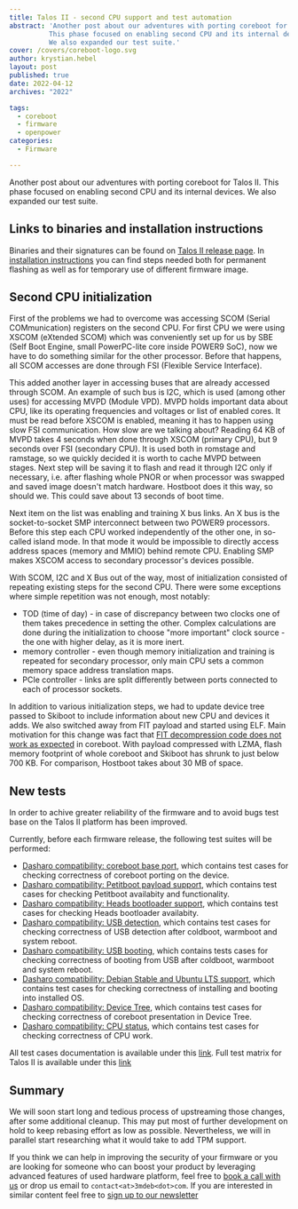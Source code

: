 ```yaml
---
title: Talos II - second CPU support and test automation
abstract: 'Another post about our adventures with porting coreboot for Talos II.
          This phase focused on enabling second CPU and its internal devices.
          We also expanded our test suite.'
cover: /covers/coreboot-logo.svg
author: krystian.hebel
layout: post
published: true
date: 2022-04-12
archives: "2022"

tags:
  - coreboot
  - firmware
  - openpower
categories:
  - Firmware

---
```


Another post about our adventures with porting coreboot for Talos II. This phase
focused on enabling second CPU and its internal devices. We also expanded our
test suite.

## Links to binaries and installation instructions

Binaries and their signatures can be found on [Talos II release page](https://docs.dasharo.com/variants/talos_2/releases/).
In [installation instructions](https://docs.dasharo.com/variants/talos_2/installation-manual/)
you can find steps needed both for permanent flashing as well as for temporary
use of different firmware image.

## Second CPU initialization

First of the problems we had to overcome was accessing SCOM (Serial
COMmunication) registers on the second CPU. For first CPU we were using XSCOM
(eXtended SCOM) which was conveniently set up for us by SBE (Self Boot Engine,
small PowerPC-lite core inside POWER9 SoC), now we have to do something similar
for the other processor. Before that happens, all SCOM accesses are done through
FSI (Flexible Service Interface).

This added another layer in accessing buses that are already accessed through
SCOM. An example of such bus is I2C, which is used (among other uses) for
accessing MVPD (Module VPD). MVPD holds important data about CPU, like its
operating frequencies and voltages or list of enabled cores. It must be read
before XSCOM is enabled, meaning it has to happen using slow FSI communication.
How slow are we talking about? Reading 64 KB of MVPD takes 4 seconds when done
through XSCOM (primary CPU), but 9 seconds over FSI (secondary CPU). It is used
both in romstage and ramstage, so we quickly decided it is worth to cache MVPD
between stages. Next step will be saving it to flash and read it through I2C
only if necessary, i.e. after flashing whole PNOR or when processor was swapped
and saved image doesn't match hardware. Hostboot does it this way, so should we.
This could save about 13 seconds of boot time.

Next item on the list was enabling and training X bus links. An X bus is the
socket-to-socket SMP interconnect between two POWER9 processors. Before this
step each CPU worked independently of the other one, in so-called island mode.
In that mode it would be impossible to directly access address spaces (memory
and MMIO) behind remote CPU. Enabling SMP makes XSCOM access to secondary
processor's devices possible.

With SCOM, I2C and X Bus out of the way, most of initialization consisted of
repeating existing steps for the second CPU. There were some exceptions where
simple repetition was not enough, most notably:

- TOD (time of day) - in case of discrepancy between two clocks one of them
  takes precedence in setting the other. Complex calculations are done during
  the initialization to choose "more important" clock source - the one with
  higher delay, as it is more inert.
- memory controller - even though memory initialization and training is repeated
  for secondary processor, only main CPU sets a common memory space address
  translation maps.
- PCIe controller - links are split differently between ports connected to each
  of processor sockets.

In addition to various initialization steps, we had to update device tree passed
to Skiboot to include information about new CPU and devices it adds. We also
switched away from FIT payload and started using ELF. Main motivation for this
change was fact that [FIT decompression code does not work as expected](https://mail.coreboot.org/hyperkitty/list/coreboot@coreboot.org/thread/6EZWU7YPUJE564GNCV7U32IXWPFTV7FB/)
in coreboot. With payload compressed with LZMA, flash memory footprint of whole
coreboot and Skiboot has shrunk to just below 700 KB. For comparison, Hostboot
takes about 30 MB of space.

## New tests

In order to achive greater reliability of the firmware and to avoid bugs test
base on the Talos II platform has been improved.

Currently, before each firmware release, the following test suites will be
performed:
- [Dasharo compatibility: coreboot base port][CBP], which contains test cases
  for checking correctness of coreboot porting on the device.
- [Dasharo compatibility: Petitboot payload support][PBT], which contains test
  cases for checking Petitboot availabity and functionality.
- [Dasharo compatibility: Heads bootloader support][HDS], which contains test
  cases for checking Heads bootloader availabity.
- [Dasharo compatibility: USB detection][USB], which contains test cases for
  checking correctness of USB detection after coldboot, warmboot and system
  reboot.
- [Dasharo compatibility: USB booting][UBB], which contains tests cases for
  checking correctness of booting from USB after coldboot, warmboot and system
  reboot.
- [Dasharo compatibility: Debian Stable and Ubuntu LTS support][LBT], which
  contains test cases for checking correctness of installing and booting into
  installed OS.
- [Dasharo compatibility: Device Tree][DVT], which contains test cases for
  checking correctness of coreboot presentation in Device Tree.
- [Dasharo compatibility: CPU status][CPU], which contains test cases for
  checking correctness of CPU work.

All test cases documentation is available under this [link][Tests].
Full test matrix for Talos II is available under this [link][Matrix]

[CBP]: https://docs.dasharo.com/unified-test-documentation/dasharo-compatibility/100-coreboot-base-port/
[PBT]: https://docs.dasharo.com/unified-test-documentation/dasharo-compatibility/31V-petitboot-payload-support/
[HDS]: https://docs.dasharo.com/unified-test-documentation/dasharo-compatibility/31U-heads-bootloader-support/
[USB]: https://docs.dasharo.com/unified-test-documentation/dasharo-compatibility/31O-usb-detect/
[UBB]: https://docs.dasharo.com/unified-test-documentation/dasharo-compatibility/31N-usb-boot/
[LBT]: https://docs.dasharo.com/unified-test-documentation/dasharo-compatibility/308-debian-stable-and-ubuntu-lts-support/
[DVT]: https://docs.dasharo.com/unified-test-documentation/dasharo-compatibility/31W-device-tree/
[CPU]: https://docs.dasharo.com/unified-test-documentation/dasharo-compatibility/31T-cpu-status/
[Tests]: https://docs.dasharo.com/unified-test-documentation/overview/
[Matrix]: https://docs.dasharo.com/variants/talos_2/test-matrix/

## Summary

We will soon start long and tedious process of upstreaming those changes, after
some additional cleanup. This may put most of further development on hold to
keep rebasing effort as low as possible. Nevertheless, we will in parallel start
researching what it would take to add TPM support.

If you think we can help in improving the security of your firmware or you are
looking for someone who can boost your product by leveraging advanced features
of used hardware platform, feel free to [book a call with us](https://calendly.com/3mdeb/consulting-remote-meeting)
or drop us email to `contact<at>3mdeb<dot>com`. If you are interested in similar
content feel free to [sign up to our newsletter](https://newsletter.3mdeb.com/subscription/PW6XnCeK6)

